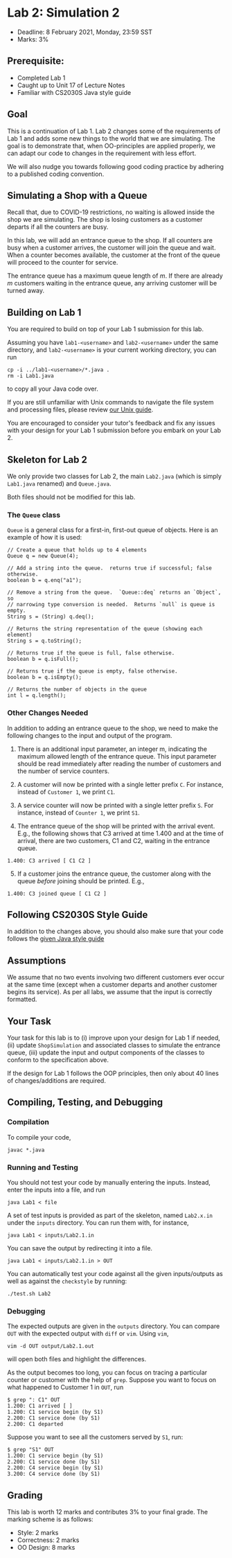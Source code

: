 # Lab 2: Simulation 2

- Deadline: 8 February 2021, Monday, 23:59 SST
- Marks: 3%

## Prerequisite:

- Completed Lab 1
- Caught up to Unit 17 of Lecture Notes
- Familiar with CS2030S Java style guide

## Goal

This is a continuation of Lab 1.  Lab 2 changes some of the requirements of Lab 1 and adds some new things to the world that we are simulating.  The goal is to demonstrate that, when OO-principles are applied properly, we can adapt our code to changes in the requirement with less effort.

We will also nudge you towards following good coding practice by adhering to a published coding convention.

## Simulating a Shop with a Queue

Recall that, due to COVID-19 restrictions, no waiting is allowed inside the shop we are simulating.  The shop is losing customers as a customer departs if all the counters are busy.  

In this lab, we will add an entrance queue to the shop.  If all counters are busy when a customer arrives, the customer will join the queue and wait.  When a counter becomes available, the customer at the front of the queue will proceed to the counter for service.

The entrance queue has a maximum queue length of $m$.  If there are already $m$ customers waiting in the entrance queue, any arriving customer will be turned away.

## Building on Lab 1

You are required to build on top of your Lab 1 submission for this lab.  

Assuming you have `lab1-<username>` and `lab2-<username>` under the same directory, and `lab2-<username>` is your current working directory, you can run
```
cp -i ../lab1-<username>/*.java .
rm -i Lab1.java
```

to copy all your Java code over.

If you are still unfamiliar with Unix commands to navigate the file system and processing files, please review [our Unix guide](https://nus-cs2030s.github.io/2021-s2/unix-essentials.html).

You are encouraged to consider your tutor's feedback and fix any issues with your design for your Lab 1 submission before you embark on your Lab 2.

## Skeleton for Lab 2

We only provide two classes for Lab 2, the main `Lab2.java` (which is simply `Lab1.java` renamed) and `Queue.java`.

Both files should not be modified for this lab.

### The `Queue` class

`Queue` is a general class for a first-in, first-out queue of objects.  Here is an example of how it is used:

```
// Create a queue that holds up to 4 elements
Queue q = new Queue(4);

// Add a string into the queue.  returns true if successful; false otherwise.
boolean b = q.enq("a1");

// Remove a string from the queue.  `Queue::deq` returns an `Object`, so
// narrowing type conversion is needed.  Returns `null` is queue is empty.
String s = (String) q.deq();

// Returns the string representation of the queue (showing each element)
String s = q.toString();

// Returns true if the queue is full, false otherwise.
boolean b = q.isFull();

// Returns true if the queue is empty, false otherwise.
boolean b = q.isEmpty();

// Returns the number of objects in the queue
int l = q.length();
```

### Other Changes Needed

In addition to adding an entrance queue to the shop, we need to make the following changes to the input and output of the program.

1. There is an additional input parameter, an integer m, indicating the maximum allowed length of the entrance queue.  This input parameter should be read immediately after reading the number of customers and the number of service counters.

2. A customer will now be printed with a single letter prefix `C`.  For instance, instead of `Customer 1`, we print `C1`.

3. A service counter will now be printed with a single letter prefix `S`.  For instance, instead of `Counter 1`, we print `S1`.

4. The entrance queue of the shop will be printed with the arrival event. E.g., the following shows that C3 arrived at time 1.400 and at the time of arrival, there are two customers, C1 and C2, waiting in the entrance queue.
```
1.400: C3 arrived [ C1 C2 ]
```

5. If a customer joins the entrance queue, the customer along with the queue _before_ joining should be printed.  E.g.,
```
1.400: C3 joined queue [ C1 C2 ]
```

## Following CS2030S Style Guide

In addition to the changes above, you should also make sure that your code follows the [given Java style guide](https://nus-cs2030s.github.io/2021-s2/style.html)

## Assumptions

We assume that no two events involving two different customers ever occur at the same time (except when a customer departs and another customer begins its service).  As per all labs, we assume that the input is correctly formatted.

## Your Task

Your task for this lab is to (i) improve upon your design for Lab 1 if needed, (ii) update `ShopSimulation` and associated classes to simulate the entrance queue, (iii) update the input and output components of the classes to conform to the specification above.

If the design for Lab 1 follows the OOP principles, then only about 40 lines of changes/additions are required.

## Compiling, Testing, and Debugging

### Compilation

To compile your code,
```
javac *.java
```

### Running and Testing
You should not test your code by manually entering the inputs.  Instead, enter the inputs into a file, and run
```
java Lab1 < file
```

A set of test inputs is provided as part of the skeleton, named `Lab2.x.in` under the `inputs` directory.  You can run them with, for instance,
```
java Lab1 < inputs/Lab2.1.in
```

You can save the output by redirecting it into a file.
```
java Lab1 < inputs/Lab2.1.in > OUT
```

You can automatically test your code against all the given inputs/outputs as well as against the `checkstyle` by running:
```
./test.sh Lab2
```

### Debugging

The expected outputs are given in the `outputs` directory.  You can compare `OUT` with the expected output with `diff` or `vim`.  Using `vim`,
```
vim -d OUT output/Lab2.1.out
```

will open both files and highlight the differences.

As the output becomes too long, you can focus on tracing a particular counter or customer with the help of `grep`.  Suppose you want to focus on what happened to Customer 1 in `OUT`, run
```
$ grep ": C1" OUT
1.200: C1 arrived [ ]
1.200: C1 service begin (by S1)
2.200: C1 service done (by S1)
2.200: C1 departed
```

Suppose you want to see all the customers served by `S1`, run:
```
$ grep "S1" OUT
1.200: C1 service begin (by S1)
2.200: C1 service done (by S1)
2.200: C4 service begin (by S1)
3.200: C4 service done (by S1)
```

## Grading

This lab is worth 12 marks and contributes 3% to your final grade.  The marking scheme is as follows:

- Style: 2 marks
- Correctness: 2 marks
- OO Design: 8 marks
